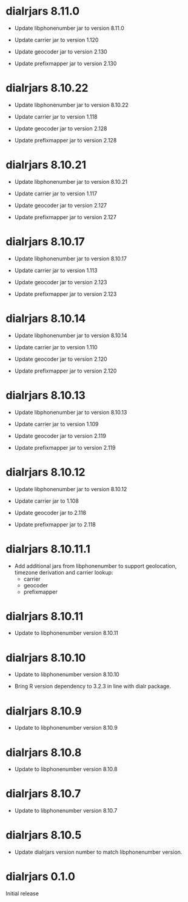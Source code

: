# dialrjars 8.11.0

* Update libphonenumber jar to version 8.11.0

* Update carrier jar to version 1.120

* Update geocoder jar to version 2.130

* Update prefixmapper jar to version 2.130

# dialrjars 8.10.22

* Update libphonenumber jar to version 8.10.22

* Update carrier jar to version 1.118

* Update geocoder jar to version 2.128

* Update prefixmapper jar to version 2.128

# dialrjars 8.10.21

* Update libphonenumber jar to version 8.10.21

* Update carrier jar to version 1.117

* Update geocoder jar to version 2.127

* Update prefixmapper jar to version 2.127

# dialrjars 8.10.17

* Update libphonenumber jar to version 8.10.17

* Update carrier jar to version 1.113

* Update geocoder jar to version 2.123

* Update prefixmapper jar to version 2.123

# dialrjars 8.10.14

* Update libphonenumber jar to version 8.10.14

* Update carrier jar to version 1.110

* Update geocoder jar to version 2.120

* Update prefixmapper jar to version 2.120

# dialrjars 8.10.13

* Update libphonenumber jar to version 8.10.13

* Update carrier jar to version 1.109

* Update geocoder jar to version 2.119

* Update prefixmapper jar to version 2.119

# dialrjars 8.10.12

* Update libphonenumber jar to version 8.10.12

* Update carrier jar to 1.108

* Update geocoder jar to 2.118

* Update prefixmapper jar to 2.118

# dialrjars 8.10.11.1

* Add additional jars from libphonenumber to support geolocation, timezone derivation and carrier lookup:
    * carrier
    * geocoder
    * prefixmapper

# dialrjars 8.10.11

* Update to libphonenumber version 8.10.11

# dialrjars 8.10.10

* Update to libphonenumber version 8.10.10

* Bring R version dependency to 3.2.3 in line with dialr package.

# dialrjars 8.10.9

* Update to libphonenumber version 8.10.9

# dialrjars 8.10.8

* Update to libphonenumber version 8.10.8

# dialrjars 8.10.7

* Update to libphonenumber version 8.10.7

# dialrjars 8.10.5

* Update dialrjars version number to match libphonenumber version.

# dialrjars 0.1.0

Initial release
